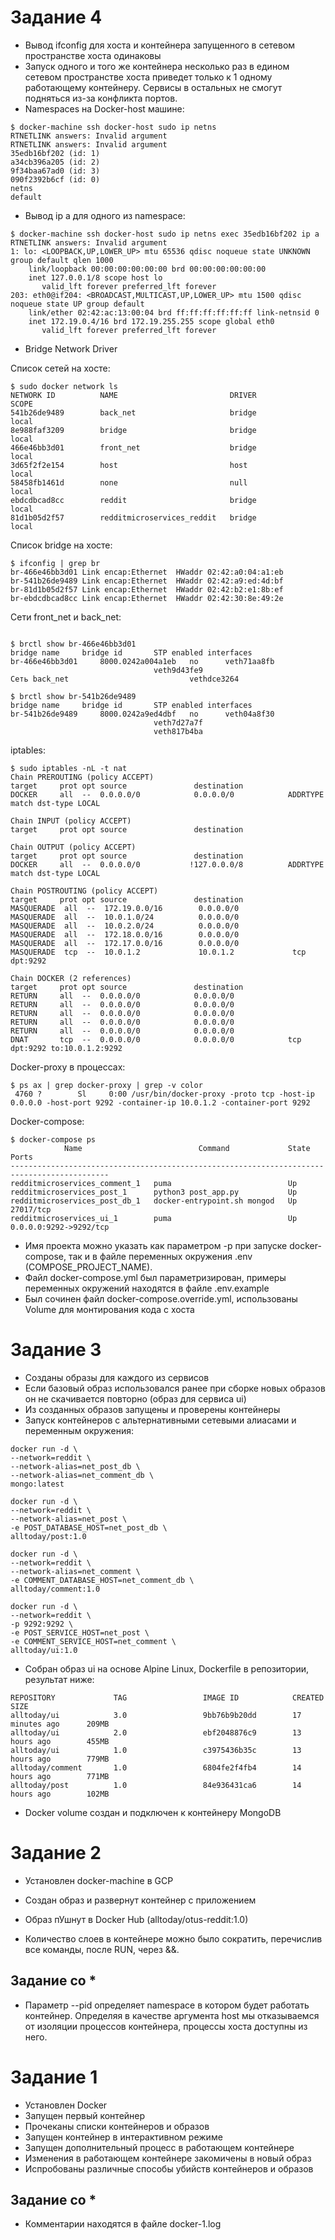 # Задание 4

- Вывод ifconfig для хоста и контейнера запущенного в сетевом пространстве хоста одинаковы
- Запуск одного и того же контейнера несколько раз в едином сетевом пространстве хоста приведет только к 1 одному работающему контейнеру. Сервисы в остальных не смогут подняться из-за конфликта портов.
- Namespaces на Docker-host машине:

```
$ docker-machine ssh docker-host sudo ip netns
RTNETLINK answers: Invalid argument
RTNETLINK answers: Invalid argument
35edb16bf202 (id: 1)
a34cb396a205 (id: 2)
9f34baa67ad0 (id: 3)
090f2392b6cf (id: 0)
netns
default
```
- Вывод ip a для одного из namespace:

```
$ docker-machine ssh docker-host sudo ip netns exec 35edb16bf202 ip a
RTNETLINK answers: Invalid argument
1: lo: <LOOPBACK,UP,LOWER_UP> mtu 65536 qdisc noqueue state UNKNOWN group default qlen 1000
    link/loopback 00:00:00:00:00:00 brd 00:00:00:00:00:00
    inet 127.0.0.1/8 scope host lo
       valid_lft forever preferred_lft forever
203: eth0@if204: <BROADCAST,MULTICAST,UP,LOWER_UP> mtu 1500 qdisc noqueue state UP group default 
    link/ether 02:42:ac:13:00:04 brd ff:ff:ff:ff:ff:ff link-netnsid 0
    inet 172.19.0.4/16 brd 172.19.255.255 scope global eth0
       valid_lft forever preferred_lft forever
```

- Bridge Network Driver

Cписок сетей на хосте:

```
$ sudo docker network ls
NETWORK ID          NAME                         DRIVER              SCOPE
541b26de9489        back_net                     bridge              local
8e988faf3209        bridge                       bridge              local
466e46bb3d01        front_net                    bridge              local
3d65f2f2e154        host                         host                local
58458fb1461d        none                         null                local
ebdcdbcad8cc        reddit                       bridge              local
81d1b05d2f57        redditmicroservices_reddit   bridge              local
```

Список bridge на хосте:

```
$ ifconfig | grep br
br-466e46bb3d01 Link encap:Ethernet  HWaddr 02:42:a0:04:a1:eb  
br-541b26de9489 Link encap:Ethernet  HWaddr 02:42:a9:ed:4d:bf  
br-81d1b05d2f57 Link encap:Ethernet  HWaddr 02:42:b2:e1:8b:ef  
br-ebdcdbcad8cc Link encap:Ethernet  HWaddr 02:42:30:8e:49:2e
```

Сети front_net и back_net:

```
$ brctl show br-466e46bb3d01
bridge name		bridge id		STP enabled	interfaces
br-466e46bb3d01		8000.0242a004a1eb	no		veth71aa8fb
								veth9d43fe9
Сеть back_net							vethdce3264

$ brctl show br-541b26de9489
bridge name		bridge id		STP enabled	interfaces
br-541b26de9489		8000.0242a9ed4dbf	no		veth04a8f30
								veth7d27a7f
 								veth817b4ba
```

iptables:

```
$ sudo iptables -nL -t nat
Chain PREROUTING (policy ACCEPT)
target     prot opt source               destination         
DOCKER     all  --  0.0.0.0/0            0.0.0.0/0            ADDRTYPE match dst-type LOCAL

Chain INPUT (policy ACCEPT)
target     prot opt source               destination         

Chain OUTPUT (policy ACCEPT)
target     prot opt source               destination         
DOCKER     all  --  0.0.0.0/0           !127.0.0.0/8          ADDRTYPE match dst-type LOCAL

Chain POSTROUTING (policy ACCEPT)
target     prot opt source               destination         
MASQUERADE  all  --  172.19.0.0/16        0.0.0.0/0           
MASQUERADE  all  --  10.0.1.0/24          0.0.0.0/0           
MASQUERADE  all  --  10.0.2.0/24          0.0.0.0/0           
MASQUERADE  all  --  172.18.0.0/16        0.0.0.0/0           
MASQUERADE  all  --  172.17.0.0/16        0.0.0.0/0           
MASQUERADE  tcp  --  10.0.1.2             10.0.1.2             tcp dpt:9292

Chain DOCKER (2 references)
target     prot opt source               destination         
RETURN     all  --  0.0.0.0/0            0.0.0.0/0           
RETURN     all  --  0.0.0.0/0            0.0.0.0/0           
RETURN     all  --  0.0.0.0/0            0.0.0.0/0           
RETURN     all  --  0.0.0.0/0            0.0.0.0/0           
RETURN     all  --  0.0.0.0/0            0.0.0.0/0           
DNAT       tcp  --  0.0.0.0/0            0.0.0.0/0            tcp dpt:9292 to:10.0.1.2:9292
```

Docker-proxy в процессах:

```
$ ps ax | grep docker-proxy | grep -v color
 4760 ?        Sl     0:00 /usr/bin/docker-proxy -proto tcp -host-ip 0.0.0.0 -host-port 9292 -container-ip 10.0.1.2 -container-port 9292
```

Docker-compose:

```
$ docker-compose ps
            Name                          Command             State           Ports          
--------------------------------------------------------------------------------------------
redditmicroservices_comment_1   puma                          Up                             
redditmicroservices_post_1      python3 post_app.py           Up                             
redditmicroservices_post_db_1   docker-entrypoint.sh mongod   Up      27017/tcp              
redditmicroservices_ui_1        puma                          Up      0.0.0.0:9292->9292/tcp
```

- Имя проекта можно указать как параметром -p при запуске docker-compose, так и в файле переменных окружения .env (COMPOSE_PROJECT_NAME).
- Файл docker-compose.yml был параметризирован, примеры переменных окружений находятся в файле .env.example
- Был сочинен файл docker-compose.override.yml, использованы Volume для монтирования кода с хоста

# Задание 3

- Созданы образы для каждого из сервисов
- Если базовый образ использовался ранее при сборке новых образов он не скачивается повторно (образ для сервиса ui)
- Из созданных образов запущены и проверены контейнеры
- Запуск контейнеров с альтернативными сетевыми алиасами и переменным окружения:

```
docker run -d \
--network=reddit \
--network-alias=net_post_db \
--network-alias=net_comment_db \
mongo:latest
```

```
docker run -d \
--network=reddit \
--network-alias=net_post \
-e POST_DATABASE_HOST=net_post_db \
alltoday/post:1.0
```

```
docker run -d \
--network=reddit \
--network-alias=net_comment \
-e COMMENT_DATABASE_HOST=net_comment_db \
alltoday/comment:1.0
```

```
docker run -d \
--network=reddit \
-p 9292:9292 \
-e POST_SERVICE_HOST=net_post \
-e COMMENT_SERVICE_HOST=net_comment \
alltoday/ui:1.0
```

- Собран образ ui на основе Alpine Linux, Dockerfile в репозитории, результат ниже:

```
REPOSITORY             TAG                 IMAGE ID            CREATED             SIZE
alltoday/ui            3.0                 9bb76b9b20dd        17 minutes ago      209MB
alltoday/ui            2.0                 ebf2048876c9        13 hours ago        455MB
alltoday/ui            1.0                 c3975436b35c        13 hours ago        779MB
alltoday/comment       1.0                 6804fe2f4fb4        14 hours ago        771MB
alltoday/post          1.0                 84e936431ca6        14 hours ago        102MB
```

- Docker volume создан и подключен к контейнеру MongoDB

# Задание 2

- Установлен docker-machine в GCP
- Создан образ и развернут контейнер с приложением
- Образ пУшнут в Docker Hub (alltoday/otus-reddit:1.0)

- Количество слоев в контейнере можно было сократить, перечислив все команды, после RUN,  через &&.

## Задание со *

- Параметр --pid определяет namespace в котором будет работать контейнер. Определяя в качестве аргумента host мы отказываемся от изоляции процессов контейнера, процессы хоста доступны из него.

# Задание 1

- Установлен Docker
- Запущен первый контейнер
- Прочеканы списки контейнеров и образов
- Запущен контейнер в интерактивном режиме
- Запущен дополнительный процесс в работающем контейнере
- Изменения в работающем контейнере закомичены в новый образ
- Испробованы различные способы убийств контейнеров и образов

## Задание со *

- Комментарии находятся в файле docker-1.log
